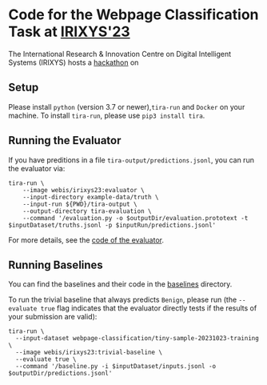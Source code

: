 # Code for the Webpage Classification Task at [IRIXYS'23](https://irixys.uni-passau.de/workshops-summer-schools/)

The International Research & Innovation Centre on Digital Intelligent Systems (IRIXYS) hosts a [hackathon](https://irixys.uni-passau.de/workshops-summer-schools/) on

## Setup

Please install `python` (version 3.7 or newer),`tira-run` and `Docker` on your machine.
To install `tira-run`, please use `pip3 install tira`.

## Running the Evaluator

If you have preditions in a file `tira-output/predictions.jsonl`, you can run the evaluator via:

```
tira-run \
	--image webis/irixys23:evaluator \
	--input-directory example-data/truth \
	--input-run ${PWD}/tira-output \
	--output-directory tira-evaluation \
	--command '/evaluation.py -o $outputDir/evaluation.prototext -t $inputDataset/truths.jsonl -p $inputRun/predictions.jsonl'
```

For more details, see the [code of the evaluator](evaluation).

## Running Baselines

You can find the baselines and their code in the [baselines](baselines) directory.

To run the trivial baseline that always predicts `Benign`, please run (the `--evaluate true` flag indicates that the evaluator directly tests if the results of your submission are valid):

```
tira-run \
  --input-dataset webpage-classification/tiny-sample-20231023-training \
  --image webis/irixys23:trivial-baseline \
  --evaluate true \
  --command '/baseline.py -i $inputDataset/inputs.jsonl -o $outputDir/predictions.jsonl'
```

